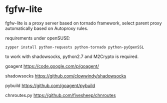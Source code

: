 fgfw-lite
============

fgfw-lite is a proxy server based on tornado framework, select parent proxy automatically based on Autoproxy rules.

requirements under openSUSE:

    zypper install python-requests python-tornado python-pyOpenSSL

to work with shadowsocks, python2.7 and M2Crypto is required.

goagent https://code.google.com/p/goagent/

shadowsocks https://github.com/clowwindy/shadowsocks

pybuild https://github.com/goagent/pybuild

chnroutes.py https://github.com/fivesheep/chnroutes
